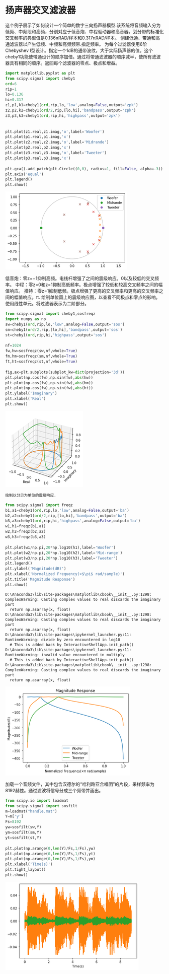 # 扬声器交叉滤波器
这个例子展示了如何设计一个简单的数字三向扬声器模型.该系统将音频输入分为低频、中频段和高频，分别对应于低音炮、中程驱动器和高音器。划分带的标准化交叉频率的典型值是0.136πRAD/样本和0.317πRAD/样本。
创建低通、带通和高通滤波器以产生低频、中频和高频频带.指定频率。
为每个过滤器使用6阶Chebyshev I型设计。指定一个1dB的通带波纹，大于实际扬声器的值。这个cheby1功能使带通设计的顺序加倍。通过将带通滤波器的顺序减半，使所有滤波器具有相同的顺序。返回每个滤波器的零点、极点和增益。


```python
import matplotlib.pyplot as plt
from scipy.signal import cheby1
ord=6
rip=1
lo=0.136
hi=0.317
z1,p1,k1=cheby1(ord,rip,lo,'low',analog=False,output='zpk')
z2,p2,k2=cheby1(ord/2,rip,[lo,hi],'bandpass',output='zpk')
z3,p3,k3=cheby1(ord,rip,hi,'highpass',output='zpk')


plt.plot(z1.real,z1.imag,'o',label='Woofer')
plt.plot(p1.real,p1.imag,'x')
plt.plot(z2.real,z2.imag,'o',label='Midrande')
plt.plot(p2.real,p2.imag,'x')
plt.plot(z3.real,z3.imag,'o',label='Tweeter')
plt.plot(p3.real,p3.imag,'x')

plt.gca().add_patch(plt.Circle((0,0), radius=1, fill=False, alpha=.3))
plt.axis('equal')
plt.legend()
plt.show()

```


    
![png](%E6%89%AC%E5%A3%B0%E5%99%A8%E4%BA%A4%E5%8F%89%E6%BB%A4%E6%B3%A2%E5%99%A8_files/%E6%89%AC%E5%A3%B0%E5%99%A8%E4%BA%A4%E5%8F%89%E6%BB%A4%E6%B3%A2%E5%99%A8_1_0.png)
    


低音炮：零z=−1抑制高频。电线杆增强了之间的震级响应。0以及较低的交叉频率。
中程：零z=0和z=1抑制高低频率。极点增强了较低和较高交叉频率之间的幅值响应。
推特：零z=1抑制低频。极点增强了更高的交叉频率和更高的交叉频率之间的幅值响应。π.
绘制单位圆上的震级响应图，以查看不同极点和零点的影响。使用线性单元。将过滤器表示为二阶部分。


```python
from scipy.signal import cheby1,sosfreqz
import numpy as np
sw=cheby1(ord,rip,lo,'low',analog=False,output='sos')
sm=cheby1(ord/2,rip,[lo,hi],'bandpass',output='sos')
st=cheby1(ord,rip,hi,'highpass',output='sos')

nf=1024
fw,hw=sosfreqz(sw,nf,whole=True)
fm,hm=sosfreqz(sm,nf,whole=True)
ft,ht=sosfreqz(st,nf,whole=True)

fig,ax=plt.subplots(subplot_kw=dict(projection='3d'))
plt.plot(np.cos(fw),np.sin(fw),abs(hw))
plt.plot(np.cos(fw),np.sin(fw),abs(hm))
plt.plot(np.cos(fw),np.sin(fw),abs(ht))
plt.ylabel('Imaginary')
plt.xlabel('Real')
plt.show()
```


    
![png](%E6%89%AC%E5%A3%B0%E5%99%A8%E4%BA%A4%E5%8F%89%E6%BB%A4%E6%B3%A2%E5%99%A8_files/%E6%89%AC%E5%A3%B0%E5%99%A8%E4%BA%A4%E5%8F%89%E6%BB%A4%E6%B3%A2%E5%99%A8_3_0.png)
    



```python
绘制以分贝为单位的震级响应.
```


```python
from scipy.signal import freqz
b1,a1=cheby1(ord,rip,lo,'low',analog=False,output='ba')
b2,a2=cheby1(ord/2,rip,[lo,hi],'bandpass',output='ba')
b3,a3=cheby1(ord,rip,hi,'highpass',analog=False,output='ba')
w1,h1=freqz(b1,a1)
w2,h2=freqz(b2,a2)
w3,h3=freqz(b3,a3)

plt.plot(w1/np.pi,20*np.log10(h1),label='Woofer')
plt.plot(w2/np.pi,20*np.log10(h2),label='Mid-range')
plt.plot(w3/np.pi,20*np.log10(h3),label='Tweeter')
plt.legend()
plt.ylabel('Magnitude(dB)')
plt.xlabel('Normalized Frequency(×$\pi$ rad/sample)')
plt.title('Magnitude Response')
plt.show()
```

    D:\Anaconda3\lib\site-packages\matplotlib\cbook\__init__.py:1298: ComplexWarning: Casting complex values to real discards the imaginary part
      return np.asarray(x, float)
    D:\Anaconda3\lib\site-packages\matplotlib\cbook\__init__.py:1298: ComplexWarning: Casting complex values to real discards the imaginary part
      return np.asarray(x, float)
    D:\Anaconda3\lib\site-packages\ipykernel_launcher.py:11: RuntimeWarning: divide by zero encountered in log10
      # This is added back by InteractiveShellApp.init_path()
    D:\Anaconda3\lib\site-packages\ipykernel_launcher.py:11: RuntimeWarning: invalid value encountered in multiply
      # This is added back by InteractiveShellApp.init_path()
    D:\Anaconda3\lib\site-packages\matplotlib\cbook\__init__.py:1298: ComplexWarning: Casting complex values to real discards the imaginary part
      return np.asarray(x, float)
    


    
![png](%E6%89%AC%E5%A3%B0%E5%99%A8%E4%BA%A4%E5%8F%89%E6%BB%A4%E6%B3%A2%E5%99%A8_files/%E6%89%AC%E5%A3%B0%E5%99%A8%E4%BA%A4%E5%8F%89%E6%BB%A4%E6%B3%A2%E5%99%A8_5_1.png)
    


加载一个音频文件，其中包含汉德尔的“哈利路亚合唱团”的片段，采样频率为8192赫兹。通过滤波将信号分成三个频带并画出。


```python
from scipy.io import loadmat
from scipy.signal import sosfilt
m=loadmat("handle.mat")
Y=m['y']
Fs=8192
yw=sosfilt(sw,Y)
ym=sosfilt(sm,Y)
yt=sosfilt(st,Y)

plt.plot(np.arange(0,len(Y)/Fs,1/Fs),yw)
plt.plot(np.arange(0,len(Y)/Fs,1/Fs),yt)
plt.plot(np.arange(0,len(Y)/Fs,1/Fs),ym)
plt.xlabel('Time(s)')
plt.tight_layout()
plt.show()
```


    
![png](%E6%89%AC%E5%A3%B0%E5%99%A8%E4%BA%A4%E5%8F%89%E6%BB%A4%E6%B3%A2%E5%99%A8_files/%E6%89%AC%E5%A3%B0%E5%99%A8%E4%BA%A4%E5%8F%89%E6%BB%A4%E6%B3%A2%E5%99%A8_7_0.png)
    

